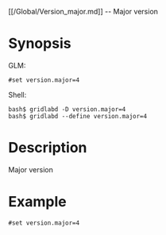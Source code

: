 [[/Global/Version_major.md]] -- Major version

# Synopsis
GLM:
~~~
#set version.major=4
~~~
Shell:
~~~
bash$ gridlabd -D version.major=4
bash$ gridlabd --define version.major=4
~~~

# Description

Major version

# Example

~~~
#set version.major=4
~~~
